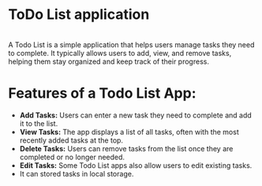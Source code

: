 # ToDo List application
<br>
A Todo List is a simple application that helps users manage tasks they need to complete. It typically allows users to add, view, and remove tasks, helping them stay organized and keep track of their progress.

<h1>Features of a Todo List App:</h1>
<ul>
  <li><b>Add Tasks:</b> Users can enter a new task they need to complete and add it to the list.</li>
  <li><b>View Tasks:</b> The app displays a list of all tasks, often with the most recently added tasks at the top.</li>
  <li><b>Delete Tasks:</b> Users can remove tasks from the list once they are completed or no longer needed.</li>
  <li><b>Edit Tasks:</b> Some Todo List apps also allow users to edit existing tasks.</li>
  <li>It can stored tasks in local storage.</li>
</ul>



